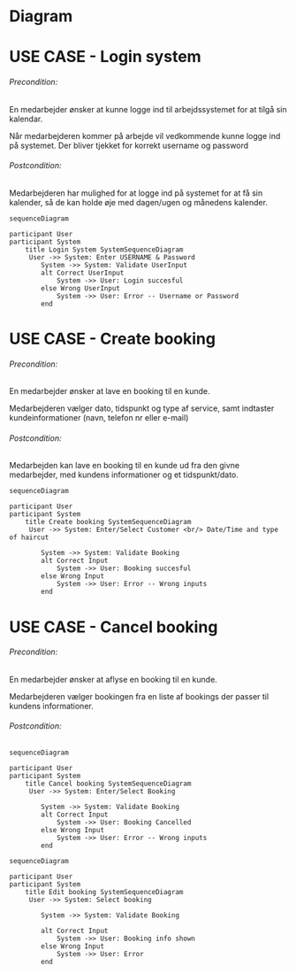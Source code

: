 
# Diagram


# USE CASE - Login system

###### Precondition:
En medarbejder ønsker at kunne logge ind til arbejdssystemet for
at tilgå sin kalendar.

Når medarbejderen kommer på arbejde vil vedkommende kunne logge ind
på systemet. Der bliver tjekket for korrekt username og password

###### Postcondition:
Medarbejderen har mulighed for at logge ind på systemet for at få sin kalender,
så de kan holde øje med dagen/ugen og månedens kalender.

```mermaid
sequenceDiagram

participant User
participant System
    title Login System SystemSequenceDiagram
     User ->> System: Enter USERNAME & Password
        System ->> System: Validate UserInput
        alt Correct UserInput
            System ->> User: Login succesful
        else Wrong UserInput
            System ->> User: Error -- Username or Password
        end
```

# USE CASE - Create booking

###### Precondition:
En medarbejder ønsker at lave en booking til en kunde.

Medarbejderen vælger dato, tidspunkt og type af service, samt
indtaster kundeinformationer (navn, telefon nr eller e-mail)

###### Postcondition:
Medarbejden kan lave en booking til en kunde ud fra den givne
medarbejder, med kundens informationer og et tidspunkt/dato.

```mermaid
sequenceDiagram

participant User
participant System
    title Create booking SystemSequenceDiagram
     User ->> System: Enter/Select Customer <br/> Date/Time and type of haircut 
     
        System ->> System: Validate Booking
        alt Correct Input
            System ->> User: Booking succesful
        else Wrong Input
            System ->> User: Error -- Wrong inputs
        end
```
# USE CASE - Cancel booking

###### Precondition:
En medarbejder ønsker at aflyse en booking til en kunde.

Medarbejderen vælger bookingen fra en liste af bookings der passer
til kundens informationer.

###### Postcondition:


```mermaid
sequenceDiagram

participant User
participant System
    title Cancel booking SystemSequenceDiagram
     User ->> System: Enter/Select Booking  
     
        System ->> System: Validate Booking
        alt Correct Input
            System ->> User: Booking Cancelled
        else Wrong Input
            System ->> User: Error -- Wrong inputs
        end
```



```mermaid
sequenceDiagram

participant User
participant System
    title Edit booking SystemSequenceDiagram
     User ->> System: Select booking  
     
        System ->> System: Validate Booking
        
        alt Correct Input
            System ->> User: Booking info shown
        else Wrong Input
            System ->> User: Error    
        end
              
```



